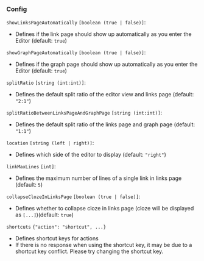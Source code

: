 ### Config

`showLinksPageAutomatically` `[boolean (true | false)]`:

- Defines if the link page should show up automatically as you enter the Editor (default: `true`)

`showGraphPageAutomatically` `[boolean (true | false)]`:

- Defines if the graph page should show up automatically as you enter the Editor (default: `true`)

`splitRatio` `[string (int:int)]`:

- Defines the default split ratio of the editor view and links page (default: `"2:1"`)

`splitRatioBetweenLinksPageAndGraphPage` `[string (int:int)]`:

- Defines the default split ratio of the links page and graph page (default: `"1:1"`)

`location` `[string (left | right)]`:

- Defines which side of the editor to display (default: `"right"`)

`linkMaxLines` `[int]`:

- Defines the maximum number of lines of a single link in links page (default: `5`)

`collapseClozeInLinksPage` `[boolean (true | false)]`:

- Defines whether to collapse cloze in links page (cloze will be displayed as `[...]`)(default: `true`)

`shortcuts` `{"action": "shortcut", ...}`

- Defines shortcut keys for actions
- If there is no response when using the shortcut key, it may be due to a shortcut key conflict. Please try changing the shortcut key.
